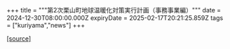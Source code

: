 +++
title = """第2次栗山町地球温暖化対策実行計画（事務事業編）"""
date = 2024-12-30T08:00:00.000Z
expiryDate = 2025-02-17T20:21:25.859Z
tags = ["kuriyama","news"]
+++


[[source]](https://www.town.kuriyama.hokkaido.jp/site/-/29862.html)
